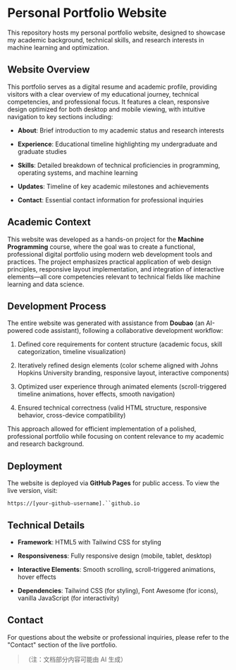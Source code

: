 # Personal Portfolio Website

This repository hosts my personal portfolio website, designed to showcase my academic background, technical skills, and research interests in machine learning and optimization.

## Website Overview

This portfolio serves as a digital resume and academic profile, providing visitors with a clear overview of my educational journey, technical competencies, and professional focus. It features a clean, responsive design optimized for both desktop and mobile viewing, with intuitive navigation to key sections including:



*   **About**: Brief introduction to my academic status and research interests

*   **Experience**: Educational timeline highlighting my undergraduate and graduate studies

*   **Skills**: Detailed breakdown of technical proficiencies in programming, operating systems, and machine learning

*   **Updates**: Timeline of key academic milestones and achievements

*   **Contact**: Essential contact information for professional inquiries

## Academic Context

This website was developed as a hands-on project for the **Machine Programming** course, where the goal was to create a functional, professional digital portfolio using modern web development tools and practices. The project emphasizes practical application of web design principles, responsive layout implementation, and integration of interactive elements—all core competencies relevant to technical fields like machine learning and data science.

## Development Process

The entire website was generated with assistance from **Doubao** (an AI-powered code assistant), following a collaborative development workflow:



1.  Defined core requirements for content structure (academic focus, skill categorization, timeline visualization)

2.  Iteratively refined design elements (color scheme aligned with Johns Hopkins University branding, responsive layout, interactive components)

3.  Optimized user experience through animated elements (scroll-triggered timeline animations, hover effects, smooth navigation)

4.  Ensured technical correctness (valid HTML structure, responsive behavior, cross-device compatibility)

This approach allowed for efficient implementation of a polished, professional portfolio while focusing on content relevance to my academic and research background.

## Deployment

The website is deployed via **GitHub Pages** for public access. To view the live version, visit:

`https://[your-github-username].``github.io`

## Technical Details



*   **Framework**: HTML5 with Tailwind CSS for styling

*   **Responsiveness**: Fully responsive design (mobile, tablet, desktop)

*   **Interactive Elements**: Smooth scrolling, scroll-triggered animations, hover effects

*   **Dependencies**: Tailwind CSS (for styling), Font Awesome (for icons), vanilla JavaScript (for interactivity)

## Contact

For questions about the website or professional inquiries, please refer to the "Contact" section of the live portfolio.

> （注：文档部分内容可能由 AI 生成）
